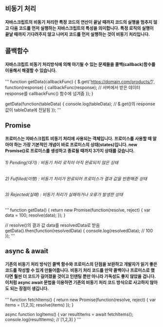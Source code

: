 ## 비동기 처리
#### 자바스크립트의 비동기 처리란 특정 코드의 연산이 끝날 때까지 코드의 실행을 멈추지 않고 다음 코드를 먼저 실행하는 자바스크립트의 특성을 의미합니다. 특정 로직의 실행이 끝날 때까지 기다려주지 않고 나머지 코드를 먼저 실행하는 것이 비동기 처리입니다.

## 콜백함수
#### 자바스크립트 비동기 처리방식에 의해 야기될 수 있는 문제들을 콜백(callback)함수를 이용해서 해결할 수 있습니다.

''' function getData(callbackFunc) {
	$.get('https://domain.com/products/1', function(response) {
		callbackFunc(response); // 서버에서 받은 데이터 response를 callbackFunc() 함수에 넘겨줌
	});
}

getData(function(tableData) {
	console.log(tableData); // $.get()의 response 값이 tableData에 전달됨
}); '''

## Promise
#### 프로미스는 자바스크립트 비동기 처리에 사용되는 객체입니다. 프로미스를 사용할 때 알아야 하는 가장 기본적인 개념이 바로 프로미스의 상태(states)입니다. new Promise()로 프로미스를 생성하고 종료될 때까지 3가지 상태를 갖습니다.
###### 1) Pending(대기) : 비동기 처리 로직이 아직 완료되지 않은 상태
###### 2) Fulfilled(이행) : 비동기 처리가 완료되어 프로미스가 결과 값을 반환해준 상태
###### 3) Rejected(실패) : 비동기 처리가 실패하거나 오류가 발생한 상태

''' function getData() {
  return new Promise(function(resolve, reject) {
    var data = 100;
    resolve(data);
  });
}

// resolve()의 결과 값 data를 resolvedData로 받음
getData().then(function(resolvedData) {
  console.log(resolvedData); // 100
}); '''

## async & await
#### 기존의 비동기 처리 방식인 콜백 함수와 프로미스의 단점을 보완하고 개발자가 읽기 좋은 코드를 작성할 수 있게 만들어줍니다. 비동기 처리 코드를 만약 콜백이나 프로미스로 했다면 훨씬 더 코드가 길어졌을 것이고 인덴팅 뿐만 아니라 가독성도 좋지 않았을 겁니다. 이처럼 async await 문법을 이용하면 기존의 비동기 처리 코드 방식으로 사고하지 않아도 되는 장점이 생깁니다.

''' function fetchItems() {
  return new Promise(function(resolve, reject) {
    var items = [1,2,3];
    resolve(items)
  });
}

async function logItems() {
  var resultItems = await fetchItems();
  console.log(resultItems); // [1,2,3]
} '''
